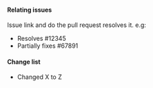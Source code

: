 #### Relating issues 
Issue link and do the pull request resolves it. e.g:
- Resolves #12345
- Partially fixes #67891

#### Change list
- Changed X to Z
